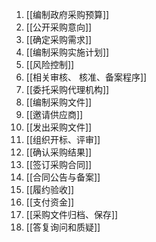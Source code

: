 1. [[编制政府采购预算]]
2. [[公开采购意向]]
3. [[确定采购需求]]
4. [[编制采购实施计划]]
5. [[风险控制]]
6. [[相关审核、 核准、备案程序]]
7. [[委托采购代理机构]]
8. [[编制采购文件]]
9. [[邀请供应商]]
10. [[发出采购文件]]
11. [[组织开标、评审]]
12. [[确认采购结果]]
13. [[签订采购合同]]
14. [[合同公告与备案]]
15. [[履约验收]]
16. [[支付资金]]
17. [[采购文件归档、保存]]
18. [[答复询问和质疑]]